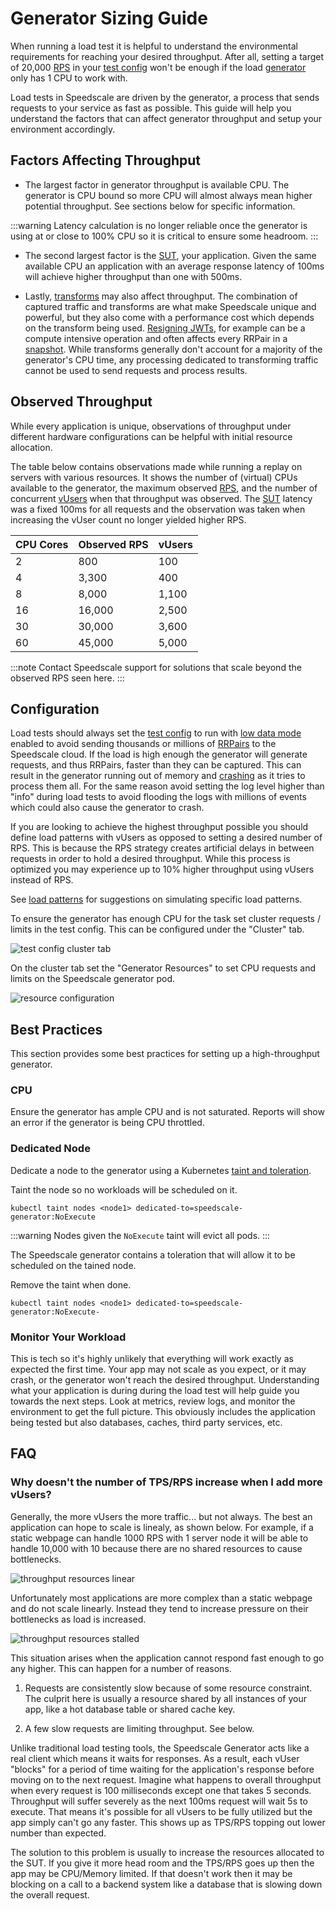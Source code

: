 # Generator Sizing Guide

When running a load test it is helpful to understand the environmental requirements for reaching your desired
throughput.  After all, setting a target of 20,000 [RPS](/reference/glossary.md#requests-per-second) in your
[test config](/reference/glossary.md#test-config) won't be enough if the load
[generator](/reference/glossary.md#generator) only has 1 CPU to work with.

Load tests in Speedscale are driven by the generator, a process that sends requests to your service as fast as
possible. This guide will help you understand the factors that can affect generator throughput and setup your
environment accordingly.

## Factors Affecting Throughput

- The largest factor in generator throughput is available CPU. The generator is CPU bound so more CPU will
  almost always mean higher potential throughput. See sections below for specific information.

:::warning
Latency calculation is no longer reliable once the generator is using at or close to 100% CPU so it is
critical to ensure some headroom.
:::

- The second largest factor is the [SUT](/reference/glossary.md#sut), your application.  Given the same
  available CPU an application with an average response latency of 100ms will achieve higher throughput than
one with 500ms.

- Lastly, [transforms](/reference/glossary.md#transform) may also affect throughput.  The combination of
  captured traffic and transforms are what make Speedscale unique and powerful, but they also come with a
performance cost which depends on the transform being used.  [Resigning
JWTs](/reference/transform-traffic/transforms/jwt_resign/), for example can be a compute intensive operation
and often affects every RRPair in a [snapshot](/reference/glossary.md#snapshot).  While transforms generally
don't account for a majority of the generator's CPU time, any processing dedicated to transforming traffic
cannot be used to send requests and process results.

## Observed Throughput

While every application is unique, observations of throughput under different hardware configurations can be
helpful with initial resource allocation.

The table below contains observations made while running a replay on servers with various resources.  It shows
the number of (virtual) CPUs available to the generator, the maximum observed
[RPS](/reference/glossary.md#requests-per-second), and the number of concurrent
[vUsers](/reference/glossary.md#vuser) when that throughput was observed.  The
[SUT](/reference/glossary.md#sut) latency was a fixed 100ms for all requests and the observation was taken
when increasing the vUser count no longer yielded higher RPS.

<!-- Speedscale editor: changes to this table MUST be reflected in the kraken tests at validation_scripts/generator_perf_sla/ -->

| CPU Cores | Observed RPS | vUsers |
| --------- | ------------ | ------ |
| 2         | 800          | 100    |
| 4         | 3,300        | 400    |
| 8         | 8,000        | 1,100  |
| 16        | 16,000       | 2,500  |
| 30        | 30,000       | 3,600  |
| 60        | 45,000       | 5,000  |
<!-- Speedscale editor: changes to this table MUST be reflected in the kraken tests at validation_scripts/generator_perf_sla/ -->

:::note
Contact Speedscale support for solutions that scale beyond the observed RPS seen here.
:::

## Configuration

Load tests should always set the [test config](/reference/glossary.md#test-config) to run with [low data
mode](/reference/glossary.md#low-data-mode) enabled to avoid sending thousands or millions of
[RRPairs](/reference/glossary.md#rrpair) to the Speedscale cloud.  If the load is high enough the generator
will generate requests, and thus RRPairs, faster than they can be captured.  This can result in the generator
running out of memory and [crashing](/reference/faq/#communication-with-the-generator-was-lost-during-replay)
as it tries to process them all. For the same reason avoid setting the log level higher than "info" during
load tests to avoid flooding the logs with millions of events which could also cause the generator to crash.

If you are looking to achieve the highest throughput possible you should define load patterns with vUsers as
opposed to setting a desired number of RPS.  This is because the RPS strategy creates artificial delays in
between requests in order to hold a desired throughput.  While this process is optimized you may experience up
to 10% higher throughput using vUsers instead of RPS.

See [load patterns](/guides/load-patterns/) for suggestions on simulating specific load patterns.

To ensure the generator has enough CPU for the task set cluster requests / limits in the test config.  This
can be configured under the "Cluster" tab.

![test config cluster tab](./generator-sizing-guide/test-config-cluster-tab.png)

On the cluster tab set the "Generator Resources" to set CPU requests and limits on the Speedscale generator pod.

![resource configuration](./generator-sizing-guide/resource-configuration.png)

## Best Practices

This section provides some best practices for setting up a high-throughput generator.

### CPU

Ensure the generator has ample CPU and is not saturated.  Reports will show an error if the generator is being
CPU throttled.

### Dedicated Node

Dedicate a node to the generator using a Kubernetes [taint and
toleration](https://kubernetes.io/docs/concepts/scheduling-eviction/taint-and-toleration/).

Taint the node so no workloads will be scheduled on it.

```
kubectl taint nodes <node1> dedicated-to=speedscale-generator:NoExecute
```

:::warning
Nodes given the `NoExecute` taint will evict all pods.
:::

The Speedscale generator contains a toleration that will allow it to be scheduled on the tained node.

Remove the taint when done.

```
kubectl taint nodes <node1> dedicated-to=speedscale-generator:NoExecute-
```

### Monitor Your Workload

This is tech so it's highly unlikely that everything will work exactly as expected the first time.  Your app
may not scale as you expect, or it may crash, or the generator won't reach the desired throughput.
Understanding what your application is during during the load test will help guide you towards the next steps.
Look at metrics, review logs, and monitor the environment to get the full picture.  This obviously includes
the application being tested but also databases, caches, third party services, etc.

## FAQ

### Why doesn't the number of TPS/RPS increase when I add more vUsers?

Generally, the more vUsers the more traffic... but not always.  The best an application can hope to scale is
linealy, as shown below.  For example, if a static webpage can handle 1000 RPS with 1 server node it will be
able to handle 10,000 with 10 because there are no shared resources to cause bottlenecks.

![throughput resources linear](./generator-sizing-guide/throughput-resources-linear.png)

Unfortunately most applications are more complex than a static webpage and do not scale linearly.  Instead
they tend to increase pressure on their bottlenecks as load is increased.

![throughput resources stalled](./generator-sizing-guide/throughput-resources-stalled.png)


This situation arises when the application cannot respond fast enough to go any higher. This can happen for a
number of reasons.

1. Requests are consistently slow because of some resource constraint.  The culprit here is usually a resource
   shared by all instances of your app, like a hot database table or shared cache key.

2. A few slow requests are limiting throughput. See below.

Unlike traditional load testing tools, the Speedscale Generator acts like a real client which means it waits
for responses. As a result, each vUser "blocks" for a period of time waiting for the application's response
before moving on to the next request.  Imagine what happens to overall throughput when every request is 100
milliseconds except one that takes 5 seconds.  Throughput will suffer severely as the next 100ms request will
wait 5s to execute. That means it's possible for all vUsers to be fully utilized but the app simply can't go
any faster. This shows up as TPS/RPS topping out lower number than expected.

The solution to this problem is usually to increase the resources allocated to the SUT. If you give it more
head room and the TPS/RPS goes up then the app may be CPU/Memory limited. If that doesn't work then it may be
blocking on a call to a backend system like a database that is slowing down the overall request.

